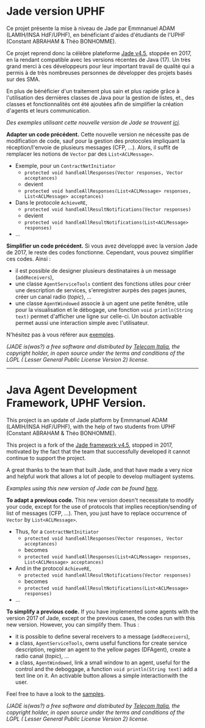 # Jade version UPHF

Ce projet présente la mise à niveau de Jade par Emmnanuel ADAM (LAMIH/INSA HdF/UPHF), en bénéficiant d'aides d'étudiants de l'UPHF (Constant ABRAHAM & Théo BONHOMME).

Ce projet reprend donc la célèbre plateforme [Jade v4.5](https://jade.tilab.com/), stoppée en 2017, en la rendant compatible avec les versions récentes de Java (17).
Un très grand merci à ces développeurs pour leur important travail de qualité qui a permis à de très nombreuses personnes de développer des projets basés sur des SMA.

En plus de bénéficier d'un traitement plus sain et plus rapide grâce à l'utilisation des dernières classes de Java pour la gestion de listes, et., des classes et fonctionnalités ont été ajoutées afin de simplifier la création d'agents et leurs communication.

*Des exemples utilisant cette nouvelle version de Jade se trouvent [ici](https://emmanueladam.github.io/jade/).*

**Adapter un code précédent.** Cette nouvelle version ne nécessite pas de modification de code, sauf pour la gestion des protocoles impliquant la réception/l'envoie de plusieurs messages (CFP, ...).
Alors, il suffit de remplacer les notions de `Vector` par des `List<ACLMessage>`. 
- Exemple, pour un `ContractNetInitiator`
    - `protected void handleAllResponses(Vector responses, Vector acceptances)`
  - devient
  - `protected void handleAllResponses(List<ACLMessage> responses, List<ACLMessage> acceptances)`
- Dans le protocole `AchieveRE`,
  - `protected void handleAllResultNotifications(Vector responses)` 
  - devient
  - `protected void handleAllResultNotifications(List<ACLMessage> responses)`
- ...

**Simplifier un code précédent.** Si vous avez développé avec la version Jade de 2017, le reste des codes fonctionne.
Cependant, vous pouvez simplifier ces codes. Ainsi : 
  - il est possible de designer plusieurs destinataires à un message (`addReceivers`), 
  - une classe `AgentServiceTools` contient des fonctions utiles pour créer une description de services, s'enregistrer aurpès des pages jaunes, créer un canal radio (*topic*), ...
  - une classe `AgentWindowed` associe à un agent une petite fenêtre, utile pour la visualisation et le débogage, une fonction `void println(String text)` permet d'afficher une ligne sur celle-ci.
Un bouton activable permet aussi une interaction simple avec l'utilisateur.

N'hésitez pas à vous référer aux [exemples](https://emmanueladam.github.io/jade/).

*(JADE is(was?) a free software and distributed by [Telecom Italia](https://www.gruppotim.it/it.html), the copyright holder, in open source under the terms and conditions of the LGPL ( Lesser General Public License Version 2) license.*


---
# Java Agent Development Framework, UPHF Version.

This project is an update of Jade platform by Emmnanuel ADAM (LAMIH/INSA HdF/UPHF), with the help of two students from UPHF (Constant ABRAHAM & Théo BONHOMME).


This project is a fork of the [Jade framework v4.5](https://jade.tilab.com/), stopped in 2017, motivated by the fact that the team that successfully developed it cannot continue to support the project.

A great thanks to the team that built Jade, and that have made a very nice and helpful work that allows a lot of people to develop multiagent systems.

*Examples using this new version of Jade can be found [here](https://emmanueladam.github.io/jade/).*

**To adapt a previous code.** This new version doesn't necessitate to modify your code, except for the use of protocols that implies reception/sending of list of messages (CFP, ...).
Then, you just have to replace  occurrence of `Vector` by `List<ACLMessage>`.
- Thus, for a `ContractNetInitiator`
  - `protected void handleAllResponses(Vector responses, Vector acceptances)`
  - becomes
  - `protected void handleAllResponses(List<ACLMessage> responses, List<ACLMessage> acceptances)`
- And in the protocol `AchieveRE`,
  - `protected void handleAllResultNotifications(Vector responses)`
  - becomes
  - `protected void handleAllResultNotifications(List<ACLMessage> responses)`
- ...

**To simplify a previous code.** If you have implemented some agents with the  version 2017 of Jade, except or the previous cases, the codes run with this new version.
However, you can simplify them. Thus :
- it is possible to define several receivers to a message (`addReceivers`),
- a class, `AgentServiceTools`, owns useful functions for create service description, register an agent to the yellow pages (DFAgent), create a radio canal (*topic*), ...
- a class, `AgentWindowed`, link a small window to an agent, useful for the control and the deboggage, a function `void println(String text)` add a text line on it.
  An activable button allows a simple interactionwith the user.

Feel free to have a look to the  [samples](https://emmanueladam.github.io/jade/).

*(JADE is(was?) a free software and distributed by [Telecom Italia](https://www.gruppotim.it/it.html), the copyright holder, in open source under the terms and conditions of the LGPL ( Lesser General Public License Version 2) license.*
